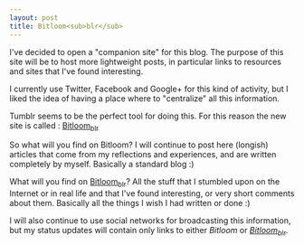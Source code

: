 ```yaml
---
layout: post
title: Bitloom<sub>blr</sub>
---
```


I've decided to open a "companion site" for this blog. The purpose of this site will be to host more lightweight posts, in particular links to resources and sites that I've found interesting.

I currently use Twitter, Facebook and Google+ for this kind of activity, but I liked the idea of having a place where to "centralize" all this information.

Tumblr seems to be the perfect tool for doing this. For this reason the new site is called : <a href="http://bitloomblr.tumblr.com">Bitloom<sub>blr</sub></a>

So what will you find on Bitloom? I will continue to post here (longish) articles that come from my reflections and experiences, and are written completely by myself. Basically a standard blog :)

What will you find on <a href="http://bitloomblr.tumblr.com">Bitloom<sub>blr</sub></a>? All the stuff that I stumbled upon on the Internet or in real life and that I've found interesting, or very short comments about them. Basically all the things I wish I had written or done :)

I will also continue to use social networks for broadcasting this information, but my status updates will contain only links to either *Bitloom* or *<a href="http://bitloomblr.tumblr.com">Bitloom<sub>blr</sub></a>*.
